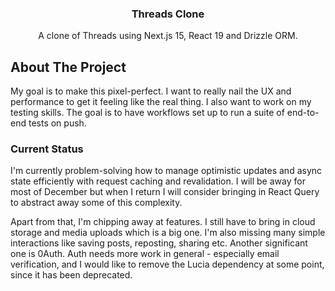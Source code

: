 <a name="readme-top"></a>

<h3 align="center">Threads Clone</h3>
  <p align="center">
  A clone of Threads using Next.js 15, React 19 and Drizzle ORM.
  </p>
</div>

<!-- ABOUT THE PROJECT -->

## About The Project

My goal is to make this pixel-perfect. I want to really nail the UX and performance to get it feeling like the real thing. I also want to work on my testing skills. The goal is to have workflows set up to run a suite of end-to-end tests on push.

### Current Status
I'm currently problem-solving how to manage optimistic updates and async state efficiently with request caching and revalidation. I will be away for most of December but when I return I will consider bringing in React Query to abstract away some of this complexity.

Apart from that, I'm chipping away at features. I still have to bring in cloud storage and media uploads which is a big one. I'm also missing many simple interactions like saving posts, reposting, sharing etc. Another significant one is 0Auth. Auth needs more work in general - especially email verification, and I would like to remove the Lucia dependency at some point, since it has been deprecated.
